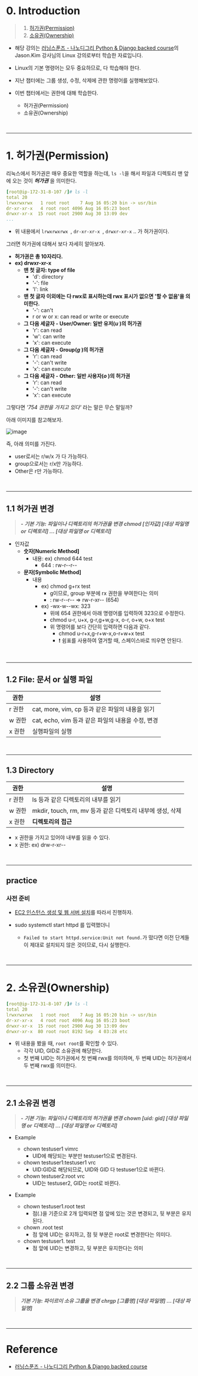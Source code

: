 # 0. Introduction

> 1. [허가권(Permission)](#1-허가권permission)  
> 2. [소유권(Ownership)](#2-소유권ownership)  


- 해당 강의는 [러닝스푼즈 - 나노디그리 Python & Django backed course](https://learningspoons.com/course/detail/django-backend/)의 Jason.Kim 강사님의 Linux 강의로부터 학습한 자료입니다.

- Linux의 기본 명령어는 모두 중요하므로, 다 학습해야 한다.

- 지난 챕터에는 그룹 생성, 수정, 삭제에 관한 명령어를 실행해보았다. 

- 이번 챕터에서는 권한에 대해 학습한다. 
    - 허가권(Permission) 
    - 소유권(Ownership)

<br>

---
# 1. 허가권(Permission)

리눅스에서 허가권은 매우 중요한 역할을 하는데, `ls -l`을 해서 파일과 디렉토리 맨 앞에 오는 것이 **_허가권_** 을 의미한다.

```yml
[root@ip-172-31-8-107 /]# ls -l
total 20
lrwxrwxrwx   1 root root    7 Aug 16 05:20 bin -> usr/bin
dr-xr-xr-x   4 root root 4096 Aug 16 05:23 boot
drwxr-xr-x  15 root root 2900 Aug 30 13:09 dev
...
```

- 위 내용에서 `lrwxrwxrwx `, `dr-xr-xr-x `, `drwxr-xr-x` .. 가 허가권이다.

그러면 허가권에 대해서 보다 자세히 알아보자. 

- **허가권은 총 10자리다.** 
- **ex) drwxr-xr-x**
    - **맨 첫 글자: type of file**
        - 'd': directory
        - '-': file
        - 'l': link  
    - **맨 첫 글자 이외에는 다 rwx로 표시하는데 rwx 표시가 없으면 '할 수 없음'을 의미한다.** 
        - '-': can't
        - r or w or x: can read or write or execute  
    - **그 다음 세글자 - User/Owner: 일반 유저(_u_ )의 허가권**
        - 'r': can read    
        - 'w': can write    
        - 'x': can execute    
    - **그 다음 세글자 -  Group(_g_ )의 허가권**
        - 'r': can read
        - '-': can't write
        - 'x': can execute  
    - **그 다음 세글자 -  Other: 일반 사용자(_o_ )의 허가권**
        - 'r': can read
        - '-': can't write
        - 'x': can execute  


그렇다면 *'754 권한을 가지고 있다'* 라는 말은 무슨 말일까?

아래 이미지를 참고해보자.  

![image](https://user-images.githubusercontent.com/78094972/188528170-3e5b9575-2b0e-474a-83ae-f284c4df39db.png)

즉, 아래 의미를 가진다.
- user로서는 r/w/x 가 다 가능하다.
- group으로서는 r/x만 가능하다. 
- Other은 r만 가능하다.  

<br>


---
## 1.1 허가권 변경

> **_- 기본 기능: 파일이나 디렉토리의 허가권을 변경_**
> **_chmod [인자값] [대상 파일명 or 디렉토리] ... [대상 파일명 or 디렉토리]_**


- 인자값
    - **숫자[Numeric Method]**
        - 내용: ex) chmod 644 test
            - 644 : rw-r--r--
    - **문자[Symbolic Method]**
        - 내용
            - ex) chmod g+rx test
                - g이므로, group 부분에 rx 권한을 부여한다는 의미
                - : rw-r--r-- => rw-r-xr-- (654)
            - ex) -wx-w--wx: 323
                - 위에 654 권한에서 아래 명령어를 입력하여 323으로 수정한다. 
                - chmod u-r, u+x, g-r,g+w,g-x, o-r, o+w, o+x test
                - 위 명령어를 보다 간단히 입력하면 다음과 같다. 
                    - chmod u-r+x,g-r+w-x,o-r+w+x test
                    - ❗️ 쉼표를 사용하여 열거할 때, 스페이스바로 띄우면 안된다. 

<br>


---
## 1.2 File: 문서 or 실행 파일

| 권한 | 설명 |
| ---- | ---- |
| r 권한 | cat, more, vim, cp 등과 같은 파일의 내용을 읽기 |
| w 권한 | cat, echo, vim 등과 같은 파일의 내용을 수정, 변경 |
| x 권한 | 실행파일의 실행 |


<br>


---
## 1.3 Directory

| 권한 | 설명 |
| ---- | ---- |
|r 권한| ls 등과 같은 디렉토리의 내부를 읽기 |
|w 권한| mkdir, touch, rm, mv 등과 같은 디렉토리 내부에 생성, 삭제 |
|x 권한 | **디렉토리의 접근** |

- x 권한을 가지고 있어야 내부를 읽을 수 있다.  
- x 권한: ex) drw-r-xr--

<br>

---

## practice 

### 사전 준비

- [EC2 인스턴스 생성 및 웹 서버 설치](https://docs.aws.amazon.com/ko_kr/AmazonRDS/latest/UserGuide/CHAP_Tutorials.WebServerDB.CreateWebServer.html)를 따라서 진행하자.  

- sudo systemctl start httpd 를 입력했더니 
    - `Failed to start httpd.service:Unit not found.`가 떴다면 이전 단계들이 제대로 설치되지 않은 것이므로, 다시 실행한다. 





<br>


---
# 2. 소유권(Ownership)

```yml
[root@ip-172-31-8-107 /]# ls -l
total 20
lrwxrwxrwx   1 root root    7 Aug 16 05:20 bin -> usr/bin
dr-xr-xr-x   4 root root 4096 Aug 16 05:23 boot
drwxr-xr-x  15 root root 2900 Aug 30 13:09 dev
drwxr-xr-x  80 root root 8192 Sep  4 03:28 etc
```

- 위 내용을 봤을 때, `root root`를 확인할 수 있다. 
    - 각각 UID, GID로 소유권에 해당한다.  
    - 첫 번째 UID는 허가권에서 첫 번째 rwx를 의미하며, 두 번째 UID는 허가권에서 두 번째 rwx를 의미한다.  


<br>


---
## 2.1 소유권 변경

> **_- 기본 기능: 파일이나 디렉토리의 허가권을 변경_**
> **_chown [uid: gid] [대상 파일명 or 디렉토리] ... [대상 파일명 or 디렉토리]_**


- Example
    - chown testuser1 vimrc
        - UID에 해당되는 부분만 testuser1으로 변경된다.  
    - chown testuser1:testuser1 vrc
        - UID:GID로 해당되므로, UID와 GID 다 testuser1으로 바뀐다.
    - chown testuser2:root vrc
        - UID는 testuser2, GID는 root로 바뀐다.

- Example
    - chown testuser1.root test
        - 점(.)을 기준으로 2개 입력되면 점 앞에 있는 것은 변경되고, 뒷 부분은 유지된다.
    - chown .root test
        - 점 앞에 UID는 유지하고, 점 뒷 부분은 root로 변경한다는 의미다.  
    - chown testuser1. test
        - 점 앞에 UID는 변경하고, 뒷 부분은 유지한다는 의미

<br>


---
## 2.2 그룹 소유권 변경


> **_기본 기능: 파이르이 소유 그룹을 변경_**
> **_chrgp [그룹명] [대상 파일명] ... [대상 파일명]_**

<br>


---

# Reference

- [러닝스푼즈 - 나노디그리 Python & Django backed course](https://learningspoons.com/course/detail/django-backend/)